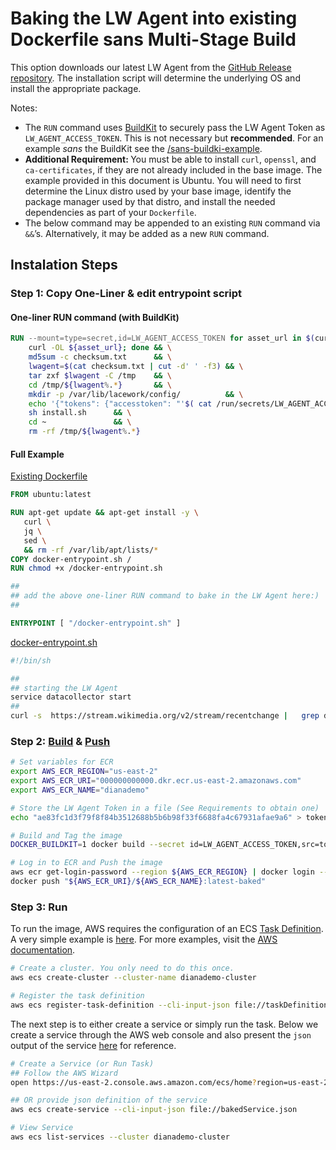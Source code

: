 # Baking the LW Agent into existing Dockerfile **sans** Multi-Stage Build

This option downloads our latest LW Agent from the [GitHub Release repository](https://github.com/lacework/lacework-agent-releases). The installation script will determine the underlying OS and install the appropriate package. 

Notes:
* The <code>RUN</code></strong> command uses [BuildKit](https://docs.docker.com/develop/develop-images/build_enhancements/) to securely pass the LW Agent Token as <code>LW_AGENT_ACCESS_TOKEN</code>. This is not necessary but <strong>recommended</strong>. For an example <em>sans</em> the BuildKit see the [/sans-buildki-example](/examples/baked-github-build/sans-buildkit-example/README.md).
* <strong>Additional Requirement: </strong>You must be able to install `curl`, `openssl`, and `ca-certificates`, if they are not already included in the base image.  The example provided in this document is Ubuntu.  You will need to first determine the Linux distro used by your base image, identify the package manager used by that distro, and install the needed dependencies as part of your <code>Dockerfile</code>.
* The below command may be appended to an existing `RUN` command via `&&`’s. Alternatively, it may be added as a new `RUN` command.

## Instalation Steps

### Step 1: Copy One-Liner & edit entrypoint script

#### One-liner RUN command (with BuildKit)

```Dockerfile
RUN --mount=type=secret,id=LW_AGENT_ACCESS_TOKEN for asset_url in $(curl -s https://api.github.com/repos/lacework/lacework-agent-releases/releases/latest | jq --raw-output '.assets[]."browser_download_url"'); do \
    curl -OL ${asset_url}; done && \
    md5sum -c checksum.txt      && \
    lwagent=$(cat checksum.txt | cut -d' ' -f3) && \
    tar zxf $lwagent -C /tmp    && \
    cd /tmp/${lwagent%.*}       && \
    mkdir -p /var/lib/lacework/config/          && \
    echo '{"tokens": {"accesstoken": "'$( cat /run/secrets/LW_AGENT_ACCESS_TOKEN)'"}}' > /var/lib/lacework/config/config.json            && \
    sh install.sh      && \
    cd ~               && \
    rm -rf /tmp/${lwagent%.*}
```

#### Full Example 

[Existing Dockerfile](baked.dockerfile)

```Dockerfile
FROM ubuntu:latest

RUN apt-get update && apt-get install -y \
   curl \
   jq \
   sed \
   && rm -rf /var/lib/apt/lists/*
COPY docker-entrypoint.sh /
RUN chmod +x /docker-entrypoint.sh

##
## add the above one-liner RUN command to bake in the LW Agent here:) 
##

ENTRYPOINT [ "/docker-entrypoint.sh" ]
```

[docker-entrypoint.sh](docker-entrypoint.sh)

```bash
#!/bin/sh

##
## starting the LW Agent
service datacollector start
##
curl -s  https://stream.wikimedia.org/v2/stream/recentchange |   grep data |  sed 's/^data: //g' |  jq -rc 'with_entries(if .key == "$schema" then .key = "schema" else . end)'
```


### Step 2: [Build](build-baked.sh)  & [Push](push-baked.sh)

```bash
# Set variables for ECR
export AWS_ECR_REGION="us-east-2"
export AWS_ECR_URI="000000000000.dkr.ecr.us-east-2.amazonaws.com"
export AWS_ECR_NAME="dianademo"

# Store the LW Agent Token in a file (See Requirements to obtain one)
echo "ae83fc1d3f79f8f84b3512688b5b6b98f33f6688fa4c67931afae9a6" > token.key

# Build and Tag the image
DOCKER_BUILDKIT=1 docker build --secret id=LW_AGENT_ACCESS_TOKEN,src=token.key --force-rm=true --tag "${AWS_ECR_URI}/${AWS_ECR_NAME}:latest-baked" .

# Log in to ECR and Push the image
aws ecr get-login-password --region ${AWS_ECR_REGION} | docker login --username AWS --password-stdin ${AWS_ECR_URI}
docker push "${AWS_ECR_URI}/${AWS_ECR_NAME}:latest-baked"
```

### Step 3: Run  

To run the image, AWS requires the configuration of an ECS [Task Definition](https://docs.aws.amazon.com/AmazonECS/latest/developerguide/task_definitions.html). A very simple example is [here](taskDefinition.json). For more examples, visit the [AWS documentation](https://docs.aws.amazon.com/AmazonECS/latest/developerguide/example_task_definitions.html).

```bash
# Create a cluster. You only need to do this once.
aws ecs create-cluster --cluster-name dianademo-cluster 

# Register the task definition
aws ecs register-task-definition --cli-input-json file://taskDefinition.json   
```

The next step is to either create a service or simply run the task. Below we create a service through the AWS web console and also present the <code>json</code></strong> output of the service [here](service.json) for reference. 

```bash
# Create a Service (or Run Task) 
## Follow the AWS Wizard
open https://us-east-2.console.aws.amazon.com/ecs/home?region=us-east-2#/clusters/dianademo-cluster/createService 

## OR provide json definition of the service
aws ecs create-service --cli-input-json file://bakedService.json   

# View Service
aws ecs list-services --cluster dianademo-cluster 
```